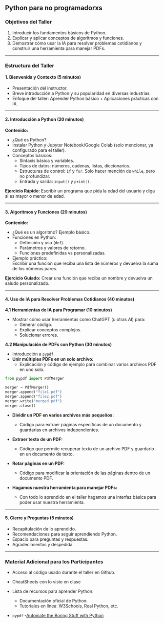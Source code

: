 ## **Python para no programadorxs**

### **Objetivos del Taller**
1. Introducir los fundamentos básicos de Python.
2. Explicar y aplicar conceptos de algoritmos y funciones.
3. Demostrar cómo usar la IA para resolver problemas cotidianos y construir una herramienta para manejar PDFs.

---

### **Estructura del Taller**

#### **1. Bienvenida y Contexto (5 minutos)**
- Presentación del instructor.
- Breve introducción a Python y su popularidad en diversas industrias.
- Enfoque del taller: Aprender Python básico + Aplicaciones prácticas con IA.

---

#### **2. Introducción a Python (20 minutos)**

**Contenido:**
- ¿Qué es Python?
- Instalar Python y Jupyter Notebook/Google Colab (solo mencionar, ya configurado para el taller).  
- Conceptos básicos:  
  - Sintaxis básica y variables.
  - Tipos de datos: números, cadenas, listas, diccionarios.
  - Estructuras de control: `if` y `for`. Solo hacer mención de `while`, pero no profundizar.
  - Entrada y salida: `input()` y `print()`. 

**Ejercicio Rápido:**
Escribir un programa que pida la edad del usuario y diga si es mayor o menor de edad.

---

#### **3. Algoritmos y Funciones (20 minutos)**

**Contenido:**
- ¿Qué es un algoritmo? Ejemplo básico.
- Funciones en Python:  
  - Definición y uso (`def`).  
  - Parámetros y valores de retorno.  
  - Funciones predefinidas vs personalizadas.
- Ejemplo práctico:  
  Escribir una función que reciba una lista de números y devuelva la suma de los números pares.  

**Ejercicio Guiado:**
Crear una función que reciba un nombre y devuelva un saludo personalizado.

---

#### **4. Uso de IA para Resolver Problemas Cotidianos (40 minutos)**

**4.1 Herramientas de IA para Programar (10 minutos)**
- Mostrar cómo usar herramientas como ChatGPT (u otras AI) para:
  - Generar código.
  - Explicar conceptos complejos.
  - Solucionar errores.

**4.2 Manipulación de PDFs con Python (30 minutos)**
- Introducción a `pypdf`.
- **Unir múltiples PDFs en un solo archivo:**
  - Explicación y código de ejemplo para combinar varios archivos PDF en uno solo.

```python
from pypdf import PdfMerger

merger = PdfMerger()
merger.append("file1.pdf")
merger.append("file2.pdf")
merger.write("merged.pdf")
merger.close()
```

- **Dividir un PDF en varios archivos más pequeños:**
  - Código para extraer páginas específicas de un documento y guardarlas en archivos independientes.

- **Extraer texto de un PDF:**
  - Código que permite recuperar texto de un archivo PDF y guardarlo en un documento de texto.

- **Rotar páginas en un PDF:**
  - Código para modificar la orientación de las páginas dentro de un documento PDF.

- **Hagamos nuestra herramienta para manejar PDFs:**
  - Con todo lo aprendido en el taller hagamos una interfaz básica para poder usar nuestra herramienta.

---

#### **5. Cierre y Preguntas (5 minutos)**
- Recapitulación de lo aprendido.
- Recomendaciones para seguir aprendiendo Python.
- Espacio para preguntas y respuestas.
- Agradecimientos y despedida.

---


### **Material Adicional para los Participantes**
- Acceso al código usado durante el taller en Github.
- CheatSheets con lo visto en clase

- Lista de recursos para aprender Python:
  - Documentación oficial de Python.
  - Tutoriales en línea: W3Schools, Real Python, etc.
- `pypdf`
-[Automate the Boring Stuff with Python](https://automatetheboringstuff.com/#toc)
